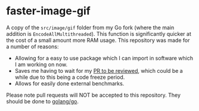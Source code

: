 # faster-image-gif
A copy of the `src/image/gif` folder from my Go fork (where the main addition is `EncodeAllMultithreaded`). This function is significantly quicker at the cost of a small amount more RAM usage. This repository was made for a number of reasons:
- Allowing for a easy to use package which I can import in software which I am working on now.
- Saves me having to wait for my [PR to be reviewed](https://github.com/golang/go/pull/39527), which could be a while due to this being a code freeze period.
- Allows for easily done external benchmarks.

Please note pull requests will NOT be accepted to this repository. They should be done to [golang/go](https://github.com/golang/go).
